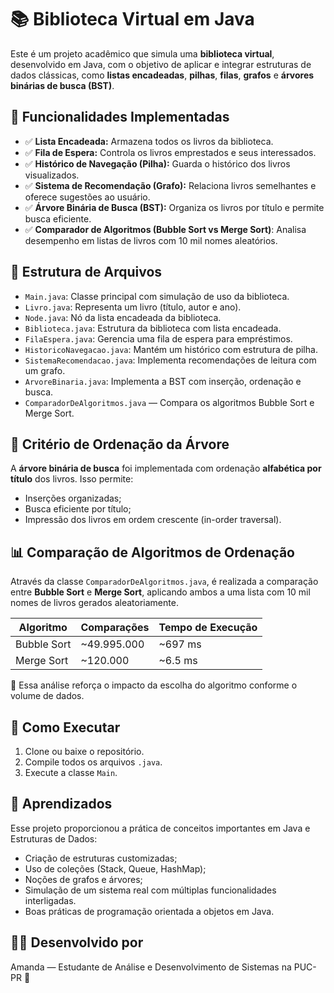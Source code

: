 # 📚 Biblioteca Virtual em Java

Este é um projeto acadêmico que simula uma **biblioteca virtual**, desenvolvido em Java, com o objetivo de aplicar e integrar estruturas de dados clássicas, como **listas encadeadas**, **pilhas**, **filas**, **grafos** e **árvores binárias de busca (BST)**.

## 🚀 Funcionalidades Implementadas

- ✅ **Lista Encadeada:** Armazena todos os livros da biblioteca.
- ✅ **Fila de Espera:** Controla os livros emprestados e seus interessados.
- ✅ **Histórico de Navegação (Pilha):** Guarda o histórico dos livros visualizados.
- ✅ **Sistema de Recomendação (Grafo):** Relaciona livros semelhantes e oferece sugestões ao usuário.
- ✅ **Árvore Binária de Busca (BST):** Organiza os livros por título e permite busca eficiente.
- ✅ **Comparador de Algoritmos (Bubble Sort vs Merge Sort)**: Analisa desempenho em listas de livros com 10 mil nomes aleatórios.

## 📁 Estrutura de Arquivos

- `Main.java`: Classe principal com simulação de uso da biblioteca.
- `Livro.java`: Representa um livro (título, autor e ano).
- `Node.java`: Nó da lista encadeada da biblioteca.
- `Biblioteca.java`: Estrutura da biblioteca com lista encadeada.
- `FilaEspera.java`: Gerencia uma fila de espera para empréstimos.
- `HistoricoNavegacao.java`: Mantém um histórico com estrutura de pilha.
- `SistemaRecomendacao.java`: Implementa recomendações de leitura com um grafo.
- `ArvoreBinaria.java`: Implementa a BST com inserção, ordenação e busca.
- `ComparadorDeAlgoritmos.java` — Compara os algoritmos Bubble Sort e Merge Sort.

## 📘 Critério de Ordenação da Árvore

A **árvore binária de busca** foi implementada com ordenação **alfabética por título** dos livros. Isso permite:

- Inserções organizadas;
- Busca eficiente por título;
- Impressão dos livros em ordem crescente (in-order traversal).

## 📊 Comparação de Algoritmos de Ordenação

Através da classe `ComparadorDeAlgoritmos.java`, é realizada a comparação entre **Bubble Sort** e **Merge Sort**, aplicando ambos a uma lista com 10 mil nomes de livros gerados aleatoriamente.

| Algoritmo     | Comparações       | Tempo de Execução  |
|---------------|-------------------|--------------------|
| Bubble Sort   | ~49.995.000       | ~697 ms            |
| Merge Sort    | ~120.000          | ~6.5 ms            |

📌 Essa análise reforça o impacto da escolha do algoritmo conforme o volume de dados.

## 🔧 Como Executar

1. Clone ou baixe o repositório.
2. Compile todos os arquivos `.java`.
3. Execute a classe `Main`.

## 🧠 Aprendizados
Esse projeto proporcionou a prática de conceitos importantes em Java e Estruturas de Dados:

- Criação de estruturas customizadas;
- Uso de coleções (Stack, Queue, HashMap);
- Noções de grafos e árvores;
- Simulação de um sistema real com múltiplas funcionalidades interligadas.
- Boas práticas de programação orientada a objetos em Java.

## 👩‍💻 Desenvolvido por
Amanda — Estudante de Análise e Desenvolvimento de Sistemas na PUC-PR 💙